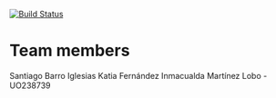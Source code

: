 [![Build Status](https://travis-ci.org/Arquisoft/censuses_i1a.svg?branch=master)](https://travis-ci.org/Arquisoft/censuses_i1a)

Team members
=========
Santiago Barro Iglesias
Katia Fernández
Inmacualda Martínez Lobo - UO238739
